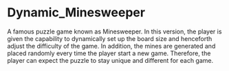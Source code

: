 # Dynamic_Minesweeper
A famous puzzle game known as Minesweeper. In this version, the player is given the capability to dynamically set up the board size and henceforth adjust the difficulty of the game. In addition, the mines are generated and placed randomly every time the player start a new game. Therefore, the player can expect the puzzle to stay unique and different for each game.
